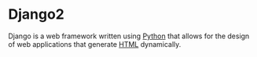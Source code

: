 # Django2

Django is a web framework written using [Python](/wiki/Python) that allows for the design of web applications that generate [HTML](/wiki/HTML) dynamically.
